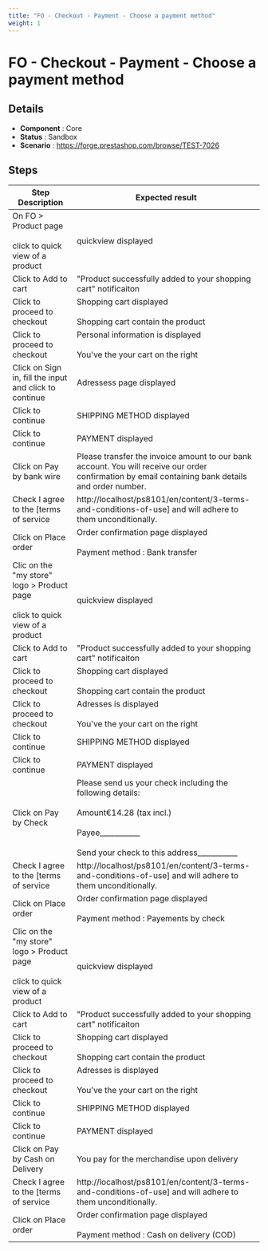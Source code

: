 ```yaml
---
title: "FO - Checkout - Payment - Choose a payment method"
weight: 1
---
```


# FO - Checkout - Payment - Choose a payment method
## Details
* **Component** : Core
* **Status** : Sandbox
* **Scenario** : https://forge.prestashop.com/browse/TEST-7026

## Steps
| Step Description | Expected result |
| ----- | ----- |
| On FO > Product page<br><br>click to quick view of a product | quickview displayed |
| Click to Add to cart | "Product successfully added to your shopping cart" notificaiton |
| Click to proceed to checkout | Shopping cart displayed<br><br>Shopping cart contain the product |
| Click to proceed to checkout | Personal information is displayed<br><br>You've the your cart on the right |
| Click on Sign in, fill the input and click to continue | Adressess page displayed |
| Click to continue | SHIPPING METHOD displayed |
| Click to continue | PAYMENT displayed |
| Click on Pay by bank wire | Please transfer the invoice amount to our bank account. You will receive our order confirmation by email containing bank details and order number. |
| Check I agree to the [terms of service|http://localhost/ps8101/en/content/3-terms-and-conditions-of-use] and will adhere to them unconditionally. | PLACE ORDER button enable |
| Click on Place order | Order confirmation page displayed<br><br>Payment method : Bank transfer |
| Clic on the "my store" logo > Product page<br><br>click to quick view of a product | quickview displayed |
| Click to Add to cart | "Product successfully added to your shopping cart" notificaiton |
| Click to proceed to checkout | Shopping cart displayed<br><br>Shopping cart contain the product |
| Click to proceed to checkout | Adresses is displayed<br><br>You've the your cart on the right |
| Click to continue | SHIPPING METHOD displayed |
| Click to continue | PAYMENT displayed |
| Click on Pay by Check | Please send us your check including the following details:<br><br>Amount€14.28 (tax incl.)<br><br>Payee___________<br><br>Send your check to this address___________ |
| Check I agree to the [terms of service|http://localhost/ps8101/en/content/3-terms-and-conditions-of-use] and will adhere to them unconditionally. | PLACE ORDER button enable |
| Click on Place order | Order confirmation page displayed<br><br>Payment method : Payements by check |
| Clic on the "my store" logo > Product page<br><br>click to quick view of a product | quickview displayed |
| Click to Add to cart | "Product successfully added to your shopping cart" notificaiton |
| Click to proceed to checkout | Shopping cart displayed<br><br>Shopping cart contain the product |
| Click to proceed to checkout | Adresses is displayed<br><br>You've the your cart on the right |
| Click to continue | SHIPPING METHOD displayed |
| Click to continue | PAYMENT displayed |
| Click on Pay by Cash on Delivery | You pay for the merchandise upon delivery |
| Check I agree to the [terms of service|http://localhost/ps8101/en/content/3-terms-and-conditions-of-use] and will adhere to them unconditionally. | PLACE ORDER button enable |
| Click on Place order | Order confirmation page displayed<br><br>Payment method : Cash on delivery (COD) |

